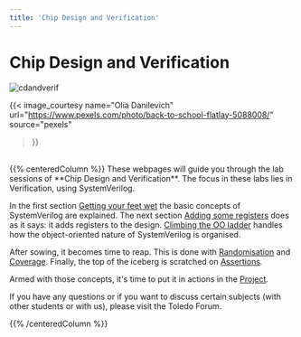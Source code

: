 ```yaml
---
title: 'Chip Design and Verification'
---
```


# Chip Design and Verification

![cdandverif](/img/style/pexels-olia-danilevich-5088023.jpg)

{{< image_courtesy 
  name="Olia Danilevich"
  url="https://www.pexels.com/photo/back-to-school-flatlay-5088008/"
  source="pexels"
  >}}
  
<br/>
{{% centeredColumn %}}
These webpages will guide you through the lab sessions of **Chip Design and Verification**. The focus in these labs lies in Verification, using SystemVerilog.

In the first section <a href="100_wetfeet/">Getting your feet wet</a> the basic concepts of SystemVerilog are explained. The next section [Adding some registers](200_increase) does as it says: it adds registers to the design. [Climbing the OO ladder](300_oo) handles how the object-oriented nature of SystemVerilog is organised. 

After sowing, it becomes time to reap. This is done with [Randomisation](400_rand/) and [Coverage](500_coverage/). Finally, the top of the iceberg is scratched on <a href="600_assertions/">Assertions</a>.

Armed with those concepts, it's time to put it in actions in the [Project](700_project/).

If you have any questions or if you want to discuss certain subjects (with other students or with us), please visit the Toledo Forum.

{{% /centeredColumn %}}
